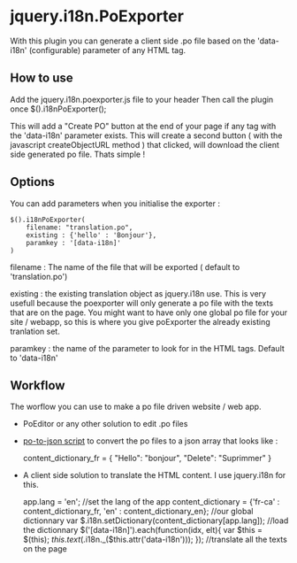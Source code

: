 jquery.i18n.PoExporter
======================
With this plugin you can generate a client side .po file based on the 'data-i18n' (configurable) parameter of any HTML tag.

How to use
---------------------
Add the jquery.i18n.poexporter.js file to your header
Then call the plugin once
    $().i18nPoExporter();

This will add a "Create PO" button at the end of your page if any tag with the 'data-i18n' parameter exists.
This will create a second button ( with the javascript createObjectURL method ) that clicked, will download the client side generated po file.
Thats simple !

Options
----------------------
You can add parameters when you initialise the exporter :

    $().i18nPoExporter(
        filename: "translation.po",
        existing : {'hello' : 'Bonjour'},
        paramkey : '[data-i18n]'
    )

filename : The name of the file that will be exported ( default to 'translation.po')

existing : the existing translation object as jquery.i18n use.
This is very usefull because the poexporter will only generate a po file with the texts that are on the page.
You might want to have only one global po file for your site / webapp, so this is where you give poExporter the already existing tranlation set.

paramkey : the name of the parameter to look for in the HTML tags. Default to 'data-i18n'

Workflow
----------------------
The worflow you can use to make a po file driven website / web app.

* PoEditor or any other solution to edit .po files
* [po-to-json script](https://github.com/guile2912/po-to-json.git) to convert the po files to a json array that looks like :

  content_dictionary_fr = {
    "Hello": "bonjour",
    "Delete": "Suprimmer"
  }

* A client side solution to translate the HTML content. I use jquery.i18n for this.

  app.lang = 'en'; //set the lang of the app
  content_dictionary = {'fr-ca' : content_dictionary_fr, 'en' : content_dictionary_en}; //our global dictionnary var
  $.i18n.setDictionary(content_dictionary[app.lang]); //load the dictionnary
  $('[data-i18n]').each(function(idx, elt){
    var $this = $(this);
    $this.text($.i18n._($this.attr('data-i18n')));
  }); //translate all the texts on the page